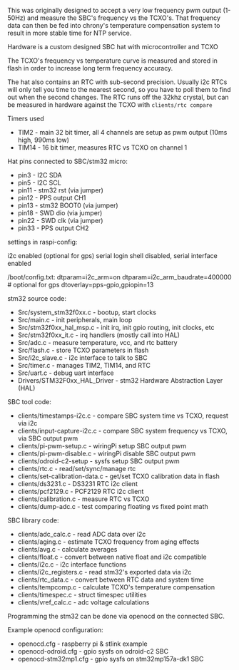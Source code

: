 This was originally designed to accept a very low frequency pwm output (1-50Hz) and measure the SBC's frequency vs the TCXO's. That frequency data can then be fed into chrony's temperature compensation system to result in more stable time for NTP service.

Hardware is a custom designed SBC hat with microcontroller and TCXO

The TCXO's frequency vs temperature curve is measured and stored in flash in order to increase long term frequency accuracy.

The hat also contains an RTC with sub-second precision. Usually i2c RTCs will only tell you time to the nearest second, so you have to poll them to find out when the second changes. The RTC runs off the 32khz crystal, but can be measured in hardware against the TCXO with `clients/rtc compare`

Timers used
* TIM2 - main 32 bit timer, all 4 channels are setup as pwm output (10ms high, 990ms low)
* TIM14 - 16 bit timer, measures RTC vs TCXO on channel 1

Hat pins connected to SBC/stm32 micro:
* pin3 - I2C SDA
* pin5 - I2C SCL
* pin11 - stm32 rst (via jumper)
* pin12 - PPS output CH1
* pin13 - stm32 BOOT0 (via jumper)
* pin18 - SWD dio (via jumper)
* pin22 - SWD clk (via jumper)
* pin33 - PPS output CH2

settings in raspi-config:

i2c enabled
(optional for gps) serial login shell disabled, serial interface enabled

/boot/config.txt:
dtparam=i2c\_arm=on
dtparam=i2c\_arm\_baudrate=400000
\# optional for gps
dtoverlay=pps-gpio,gpiopin=13

stm32 source code:

* Src/system_stm32f0xx.c - bootup, start clocks
* Src/main.c - init peripherals, main loop
* Src/stm32f0xx_hal_msp.c - init irq, init gpio routing, init clocks, etc
* Src/stm32f0xx_it.c - irq handlers (mostly call into HAL)
* Src/adc.c - measure temperature, vcc, and rtc battery
* Src/flash.c - store TCXO parameters in flash
* Src/i2c_slave.c - i2c interface to talk to SBC
* Src/timer.c - manages TIM2, TIM14, and RTC
* Src/uart.c - debug uart interface
* Drivers/STM32F0xx_HAL_Driver - stm32 Hardware Abstraction Layer (HAL)

SBC tool code:

* clients/timestamps-i2c.c - compare SBC system time vs TCXO, request via i2c
* clients/input-capture-i2c.c - compare SBC system frequency vs TCXO, via SBC output pwm
* clients/pi-pwm-setup.c - wiringPi setup SBC output pwm
* clients/pi-pwm-disable.c - wiringPi disable SBC output pwm
* clients/odroid-c2-setup - sysfs setup SBC output pwm
* clients/rtc.c - read/set/sync/manage rtc
* clients/set-calibration-data.c - get/set TCXO calibration data in flash
* clients/ds3231.c - DS3231 RTC i2c client
* clients/pcf2129.c - PCF2129 RTC i2c client
* clients/calibration.c - measure RTC vs TCXO
* clients/dump-adc.c - test comparing floating vs fixed point math

SBC library code:

* clients/adc_calc.c - read ADC data over i2c
* clients/aging.c - estimate TCXO frequency from aging effects
* clients/avg.c - calculate averages
* clients/float.c - convert between native float and i2c compatible
* clients/i2c.c - i2c interface functions
* clients/i2c_registers.c - read stm32's exported data via i2c
* clients/rtc_data.c - convert between RTC data and system time
* clients/tempcomp.c - calculate TCXO's temperature compensation
* clients/timespec.c - struct timespec utilities
* clients/vref_calc.c - adc voltage calculations

Programming the stm32 can be done via openocd on the connected SBC.

Example openocd configuration:
* openocd.cfg - raspberry pi & stlink example
* openocd-odroid.cfg - gpio sysfs on odroid-c2 SBC
* openocd-stm32mp1.cfg - gpio sysfs on stm32mp157a-dk1 SBC
